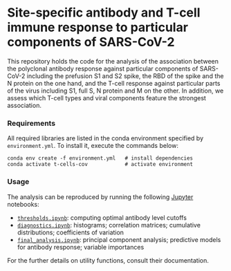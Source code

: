 # Site-specific antibody and T-cell immune response to particular components of SARS-CoV-2

This repository holds the code for the analysis of the association between the polyclonal antibody response against particular components of SARS-CoV-2 including the prefusion S1 and S2 spike, the RBD of the spike and the N protein on the one hand, and the T-cell response against particular parts of the virus including S1, full S, N protein and M on the other. In addition, we assess which T-cell types and viral components feature the strongest association.

### Requirements

All required libraries are listed in the conda environment specified by `environment.yml`. To install it, execute the commands below:
```
conda env create -f environment.yml   # install dependencies
conda activate t-cells-cov            # activate environment
```

### Usage

The analysis can be reproduced by running the following [Jupyter](https://jupyter.org/) notebooks:
- [`thresholds.ipynb`](/thresholds.ipynb): computing optimal antibody level cutoffs
- [`diagnostics.ipynb`](/diagnostics.ipynb): histograms; correlation matrices; cumulative distributions; coefficients of variation
- [`final_analysis.ipynb`](/final_analysis.ipynb): principal component analysis; predictive models for antibody response; variable importances

For the further details on utility functions, consult their documentation.

<!--
### Maintainer

This repository is maintained by Ričards Marcinkevičs ([ricards.marcinkevics@inf.ethz.ch](mailto:ricards.marcinkevics@inf.ethz.ch)).
-->
